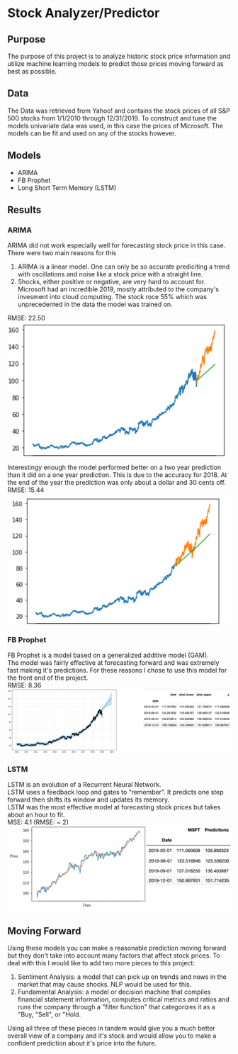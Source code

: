# Stock Analyzer/Predictor
## Purpose
The purpose of this project is to analyze historic stock price information and utilize machine learning models to predict those prices moving forward as best as possible.
## Data
The Data was retrieved from Yahoo! and contains the stock prices of all S&P 500 stocks from 1/1/2010 through 12/31/2019. To construct and tune the models univariate data was used, in this case the prices of Microsoft. The models can be fit and used on any of the stocks however.
## Models
- ARIMA
- FB Prophet
- Long Short Term Memory (LSTM)
## Results
### ARIMA 
ARIMA did not work especially well for forecasting stock price in this case. There were two main reasons for this
1. ARIMA is a linear model. One can only be so accurate prediciting a trend with oscillations and noise like a stock price with a straight line.
2. Shocks, either positive or negative, are very hard to account for. Microsoft had an incredible 2019, mostly attributed to the company's invesment into cloud computing. The stock roce 55% which was unprecedented in the data the model was trained on. 
<!-- end of the list -->
RMSE: 22.50
![Screenshot](ARIMA1year.png)


Interestingy enough the model performed better on a two year prediction than it did on a one year prediction. This is due to the accuracy for 2018. At the end of the year the prediction was only about a dollar and 30 cents off. <br />
RMSE: 15.44
![Screenshot](ARIMA2year.png)


### FB Prophet
FB Prophet is a model based on a generalized additive model (GAM).<br />
The model was fairly effective at forecasting forward and was extremely fast making it's predictions. For these reasons I chose to use this model for the front end of the project. <br />
RMSE: 8.36
![Screenshot](fbprophet.png)

### LSTM
LSTM is an evolution of a Recurrent Neural Network. <br />
LSTM uses a feedback loop and gates to “remember”. It predicts one step forward then shifts its window and updates its memory.<br />
LSTM was the most effective model at forecasting stock prices but takes about an hour to fit. <br />
MSE: 4.1 (RMSE: ~ 2)
![Screenshot](LSTM.png)
## Moving Forward
Using these models you can make a reasonable prediction moving forward but they don't take into account many factors that affect stock prices. To deal with this I would like to add two more pieces to this project:
1. Sentiment Analysis: a model that can pick up on trends and news in the market that may cause shocks. NLP would be used for this.
2. Fundamental Analysis: a model or decision machine that compiles financial statement information, computes critical metrics and ratios and runs the company through a "filter function" that categorizes it as a "Buy, "Sell", or "Hold.
<!-- end of the list -->
Using all three of these pieces in tandem would give you a much better overall view of a company and it's stock and would allow you to make a confident prediction about it's price into the future.
